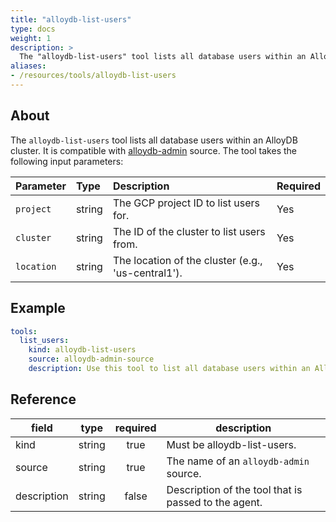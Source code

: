 ```yaml
---
title: "alloydb-list-users"
type: docs
weight: 1
description: >
  The "alloydb-list-users" tool lists all database users within an AlloyDB cluster.
aliases:
- /resources/tools/alloydb-list-users
---
```


## About

The `alloydb-list-users` tool lists all database users within an AlloyDB cluster. It is compatible with [alloydb-admin](../../sources/alloydb-admin.md) source.
The tool takes the following input parameters:
	
| Parameter  | Type   | Description                                                                              | Required |
| :--------- | :----- | :--------------------------------------------------------------------------------------- | :------- |
| `project`  | string | The GCP project ID to list users for.                                                    | Yes      |
| `cluster`  | string | The ID of the cluster to list users from.                                                | Yes      |
| `location` | string | The location of the cluster (e.g., 'us-central1').                                       | Yes      |

## Example

```yaml
tools:
  list_users:
    kind: alloydb-list-users
    source: alloydb-admin-source
    description: Use this tool to list all database users within an AlloyDB cluster
```
## Reference
| **field**   |                  **type**                  | **required** | **description**                                                                                  |
|-------------|:------------------------------------------:|:------------:|--------------------------------------------------------------------------------------------------|
| kind        |                   string                   |     true     | Must be alloydb-list-users.                                                                  |
| source      |                   string                   |     true     | The name of an `alloydb-admin` source.                                                                       |
| description |                   string                   |     false    | Description of the tool that is passed to the agent.                                             |